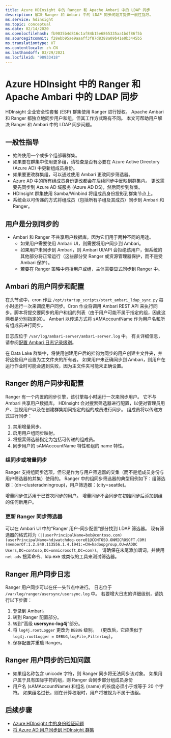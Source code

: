 ```yaml
---
title: Azure HDInsight 中的 Ranger 和 Apache Ambari 中的 LDAP 同步
description: 解决 Ranger 和 Ambari 中的 LDAP 同步问题并提供一般性指导。
ms.service: hdinsight
ms.topic: conceptual
ms.date: 02/14/2020
ms.openlocfilehash: fb9035b4d816c1af84b15e6865335aa1bdf86f5b
ms.sourcegitcommit: f28ebb95ae9aaaff3f87d8388a09b41e0b3445b5
ms.translationtype: HT
ms.contentlocale: zh-CN
ms.lasthandoff: 03/29/2021
ms.locfileid: "98933418"
---
```

# <a name="ldap-sync-in-ranger-and-apache-ambari-in-azure-hdinsight"></a>Azure HDInsight 中的 Ranger 和 Apache Ambari 中的 LDAP 同步

HDInsight 企业安全性套餐 (ESP) 群集使用 Ranger 进行授权。 Apache Ambari 和 Ranger 都独立地同步用户和组，但其工作方式略有不同。 本文可帮助用户解决 Ranger 和 Ambari 中的 LDAP 同步问题。

## <a name="general-guidelines"></a>一般性指导

* 始终使用一个或多个组部署群集。
* 如果要在群集中使用更多组，请检查是否有必要在 Azure Active Directory (Azure AD) 中更新组成员身份。
* 如果要更改群集组，可以通过使用 Ambari 更改同步筛选器。
* Azure AD 中的所有组成员身份更改都会在后续同步中反映到群集内。 更改需要先同步到 Azure AD 域服务 (Azure AD DS)，然后同步到群集。
* HDInsight 群集使用 Samba/Winbind 将组成员身份投影到群集节点上。
* 系统会以可传递的方式将组成员（包括所有子组及其成员）同步到 Ambari 和 Ranger。 

## <a name="users-are-synced-separately"></a>用户是分别同步的

 * Ambari 和 Ranger 不共享用户数据库，因为它们用于两种不同的用途。 
   * 如果用户需要使用 Ambari UI，则需要将用户同步到 Ambari。 
   * 如果用户未同步到 Ambari，则 Ambari UI/API 会拒绝该用户，但系统的其他部分将正常运行（这些部分受 Ranger 或资源管理器保护，而不是受 Ambari 保护）。
   * 若要在 Ranger 策略中包括用户或组，主体需要显式同步到 Ranger 中。

## <a name="ambari-user-sync-and-configuration"></a>Ambari 的用户同步和配置

在头节点中，cron 作业 `/opt/startup_scripts/start_ambari_ldap_sync.py` 每小时运行一次来调度用户同步。Cron 作业将调用 Ambari REST API 来执行同步。脚本将提交要同步的用户和组的列表（由于用户可能不属于指定的组，因此这两者是分别指定的）。 Ambari 以传递方式将 sAMAccountName 作为用户名和所有组成员进行同步。

日志应位于 `/var/log/ambari-server/ambari-server.log` 中。 有关详细信息，请参阅[配置 Ambari 日志记录级别](https://docs.cloudera.com/HDPDocuments/Ambari-latest/administering-ambari/content/amb_configure_ambari_logging_level.html)。

在 Data Lake 群集中，将使用创建用户后的挂钩为同步的用户创建主文件夹，并将这些用户设置为主文件夹的所有者。 如果用户未正确同步到 Ambari，则用户在运行作业时可能会遇到失败，因为主文件夹可能未正确设置。

## <a name="ranger-user-sync-and-configuration"></a>Ranger 的用户同步和配置

Ranger 有一个内置的同步引擎，该引擎每小时运行一次来同步用户。 它不与 Ambari 共享用户数据库。 HDInsight 会对搜索筛选器进行配置，以便对管理员用户、监视用户以及在创建群集期间指定的组的成员进行同步。 组成员将以传递方式进行同步：

1. 禁用增量同步。
1. 启用用户组同步映射。
1. 将搜索筛选器指定为包括可传递的组成员。
1. 同步用户的 sAMAccountName 特性和组的 name 特性。

### <a name="group-or-incremental-sync"></a>组同步或增量同步

Ranger 支持组同步选项，但它是作为与用户筛选器的交集（而不是组成员身份与用户筛选器的并集）使用的。 Ranger 中的组同步筛选器的典型用例如下：组筛选器：(dn=clusteradmingroup)，用户筛选器：(city=seattle)。

增量同步仅适用于已首次同步的用户。 增量同步不会同步在初始同步后添加到组的任何新用户。

### <a name="update-ranger-sync-filter"></a>更新 Ranger 同步筛选器

可以在 Ambari UI 中的“Ranger 用户-同步配置”部分找到 LDAP 筛选器。 现有筛选器的格式将为 `(|(userPrincipalName=bob@contoso.com)(userPrincipalName=hdiwatchdog-core01@CONTOSO.ONMICROSOFT.COM)(memberOf:1.2.840.113556.1.4.1941:=CN=hadoopgroup,OU=AADDC Users,DC=contoso,DC=onmicrosoft,DC=com))`。 请确保在末尾添加谓词，并使用 `net ads` 搜索命令、ldp.exe 或类似的工具来测试筛选器。

## <a name="ranger-user-sync-logs"></a>Ranger 用户同步日志

Ranger 用户同步可以在任一头节点中进行。 日志位于 `/var/log/ranger/usersync/usersync.log` 中。 若要增大日志的详细级别，请执行以下步骤：

1. 登录到 Ambari。
1. 转到 Ranger 配置部分。
1. 转到“高级 **usersync-log4j**”部分。
1. 将 `log4j.rootLogger` 更改为 `DEBUG` 级别。 （更改后，它应类似于 `log4j.rootLogger = DEBUG,logFile,FilterLog`）。
1. 保存配置并重启 Ranger。

## <a name="known-issues-with-ranger-user-sync"></a>Ranger 用户同步的已知问题
* 如果组名称包含 unicode 字符，则 Ranger 同步将无法同步该对象。 如果用户属于具有国际字符的组，则 Ranger 会同步部分组成员身份
* 用户名 (sAMAccountName) 和组名 (name) 的长度必须小于或等于 20 个字符。 如果组名过长，则在计算权限时，用户将被视为不属于该组。

## <a name="next-steps"></a>后续步骤

* [Azure HDInsight 中的身份验证问题](./domain-joined-authentication-issues.md)
* [将 Azure AD 用户同步到 HDInsight 群集](../hdinsight-sync-aad-users-to-cluster.md)

